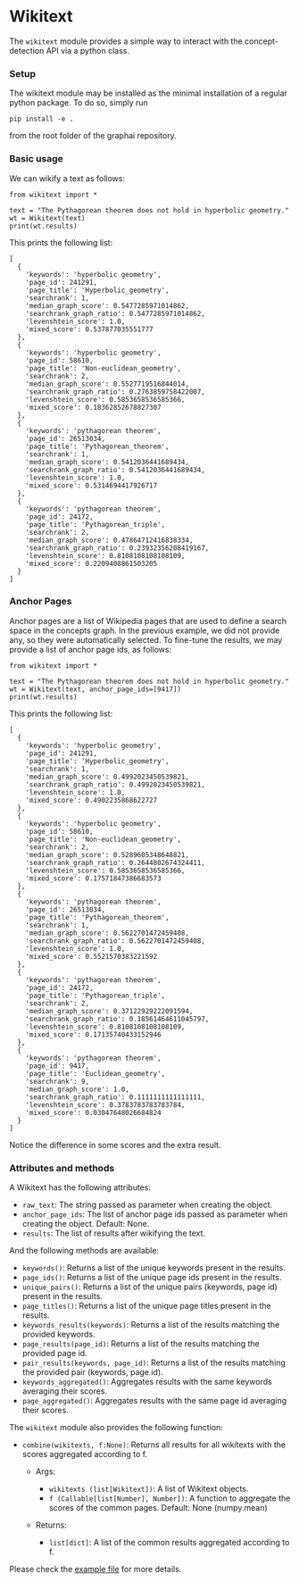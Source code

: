 # Wikitext
The `wikitext` module provides a simple way to interact with the concept-detection API via a python class.

### Setup
The wikitext module may be installed as the minimal installation of a regular python package. To do so, simply run
```
pip install -e .
```
from the root folder of the graphai repository.

### Basic usage
We can wikify a text as follows:
```
from wikitext import *

text = "The Pythagorean theorem does not hold in hyperbolic geometry."
wt = Wikitext(text)
print(wt.results)
```

This prints the following list:
```
[
  {
    'keywords': 'hyperbolic geometry',
    'page_id': 241291,
    'page_title': 'Hyperbolic_geometry',
    'searchrank': 1,
    'median_graph_score': 0.5477285971014862,
    'searchrank_graph_ratio': 0.5477285971014862,
    'levenshtein_score': 1.0,
    'mixed_score': 0.537877035551777
  },
  {
    'keywords': 'hyperbolic geometry',
    'page_id': 58610,
    'page_title': 'Non-euclidean_geometry',
    'searchrank': 2,
    'median_graph_score': 0.5527719516844014,
    'searchrank_graph_ratio': 0.2763859758422007,
    'levenshtein_score': 0.5853658536585366,
    'mixed_score': 0.18362852678827307
  },
  {
    'keywords': 'pythagorean theorem',
    'page_id': 26513034,
    'page_title': 'Pythagorean_theorem',
    'searchrank': 1,
    'median_graph_score': 0.5412036441689434,
    'searchrank_graph_ratio': 0.5412036441689434,
    'levenshtein_score': 1.0,
    'mixed_score': 0.5314694417926717
  },
  {
    'keywords': 'pythagorean theorem',
    'page_id': 24172,
    'page_title': 'Pythagorean_triple',
    'searchrank': 2,
    'median_graph_score': 0.47864712416838334,
    'searchrank_graph_ratio': 0.23932356208419167,
    'levenshtein_score': 0.8108108108108109,
    'mixed_score': 0.2209408861503205
  }
]
```

### Anchor Pages
Anchor pages are a list of Wikipedia pages that are used to define a search space in the concepts graph. In the previous example, we did not provide any, so they were automatically selected. To fine-tune the results, we may provide a list of anchor page ids, as follows:
```
from wikitext import *

text = "The Pythagorean theorem does not hold in hyperbolic geometry."
wt = Wikitext(text, anchor_page_ids=[9417])
print(wt.results)
```

This prints the following list:
```
[
  {
    'keywords': 'hyperbolic geometry',
    'page_id': 241291,
    'page_title': 'Hyperbolic_geometry',
    'searchrank': 1,
    'median_graph_score': 0.4992023450539821,
    'searchrank_graph_ratio': 0.4992023450539821,
    'levenshtein_score': 1.0,
    'mixed_score': 0.4902235868622727
  },
  {
    'keywords': 'hyperbolic geometry',
    'page_id': 58610,
    'page_title': 'Non-euclidean_geometry',
    'searchrank': 2,
    'median_graph_score': 0.5289605348648821,
    'searchrank_graph_ratio': 0.2644802674324411,
    'levenshtein_score': 0.5853658536585366,
    'mixed_score': 0.17571847386683573
  },
  {
    'keywords': 'pythagorean theorem',
    'page_id': 26513034,
    'page_title': 'Pythagorean_theorem',
    'searchrank': 1,
    'median_graph_score': 0.5622701472459408,
    'searchrank_graph_ratio': 0.5622701472459408,
    'levenshtein_score': 1.0,
    'mixed_score': 0.5521570383221592
  },
  {
    'keywords': 'pythagorean theorem',
    'page_id': 24172,
    'page_title': 'Pythagorean_triple',
    'searchrank': 2,
    'median_graph_score': 0.37122929222091594,
    'searchrank_graph_ratio': 0.18561464611045797,
    'levenshtein_score': 0.8108108108108109,
    'mixed_score': 0.17135740433152946
  },
  {
    'keywords': 'pythagorean theorem',
    'page_id': 9417,
    'page_title': 'Euclidean_geometry',
    'searchrank': 9,
    'median_graph_score': 1.0,
    'searchrank_graph_ratio': 0.1111111111111111,
    'levenshtein_score': 0.3783783783783784,
    'mixed_score': 0.03047648026684824
  }
]
``` 
Notice the difference in some scores and the extra result.

### Attributes and methods
A Wikitext has the following attributes:
* `raw_text`: The string passed as parameter when creating the object.
* `anchor_page_ids`: The list of anchor page ids passed as parameter when creating the object. Default: None.
* `results`: The list of results after wikifying the text.

And the following methods are available:
* `keywords()`: Returns a list of the unique keywords present in the results. 
* `page_ids()`: Returns a list of the unique page ids present in the results.
* `unique_pairs()`: Returns a list of the unique pairs (keywords, page id) present in the results.
* `page_titles()`: Returns a list of the unique page titles present in the results.
* `keywords_results(keywords)`: Returns a list of the results matching the provided keywords.
* `page_results(page_id)`: Returns a list of the results matching the provided page id.
* `pair_results(keywords, page_id)`: Returns a list of the results matching the provided pair (keywords, page id).
* `keywords_aggregated()`: Aggregates results with the same keywords averaging their scores.
* `page_aggregated()`: Aggregates results with the same page id averaging their scores.

The `wikitext` module also provides the following function: 
* `combine(wikitexts, f:None)`: Returns all results for all wikitexts with the scores aggregated according to f.
    * Args:
        * `wikitexts (list[Wikitext])`: A list of Wikitext objects.
        * `f (Callable[list[Number], Number])`: A function to aggregate the scores of the common pages. Default: None (numpy.mean)

    * Returns:
        * `list[dict]`: A list of the common results aggregated according to f.

Please check the [example file](example.py) for more details.